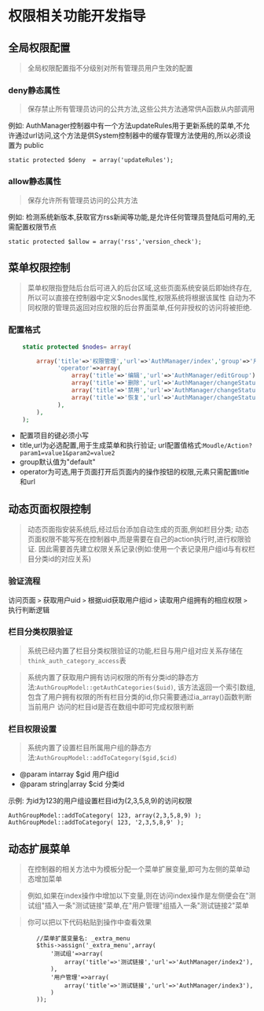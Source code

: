 权限相关功能开发指导
===================


全局权限配置
------------

> 全局权限配置指不分级别对所有管理员用户生效的配置

### deny静态属性

> 保存禁止所有管理员访问的公共方法,这些公共方法通常供A函数从内部调用 

例如: AuthManager控制器中有一个方法updateRules用于更新系统的菜单,不允许通过url访问,这个方法是供System控制器中的缓存管理方法使用的,所以必须设置为 public

    static protected $deny  = array('updateRules');

### allow静态属性

>  保存允许所有管理员访问的公共方法

例如: 检测系统新版本,获取官方rss新闻等功能,是允许任何管理员登陆后可用的,无需配置权限节点

    static protected $allow = array('rss','version_check');





菜单权限控制
------------

> 菜单权限指登陆后台后可进入的后台区域,这些页面系统安装后即始终存在,所以可以直接在控制器中定义$nodes属性,权限系统将根据该属性
> 自动为不同权限的管理员返回对应权限的后台界面菜单,任何非授权的访问将被拒绝.

### 配置格式

```php
    static protected $nodes= array(

        array('title'=>'权限管理','url'=>'AuthManager/index','group'=>'用户管理',
              'operator'=>array(
                  array('title'=>'编辑','url'=>'AuthManager/editGroup'),
                  array('title'=>'删除','url'=>'AuthManager/changeStatus?method=deleteGroup'),
                  array('title'=>'禁用','url'=>'AuthManager/changeStatus?method=forbidGroup'),
                  array('title'=>'恢复','url'=>'AuthManager/changeStatus?method=resumeGroup'),
              ),
        ),
    );
```

*   配置项目的键必须小写
*   title,url为必选配置,用于生成菜单和执行验证; url配置值格式:`Moudle/Action?param1=value1&param2=value2`
*   group默认值为"default"
*   operator为可选,用于页面打开后页面内的操作按钮的权限,元素只需配置title和url


动态页面权限控制
----------------

> 动态页面指安装系统后,经过后台添加自动生成的页面,例如栏目分类;
> 动态页面权限不能写死在控制器中,而是需要在自己的action执行时,进行权限验证.
> 因此需要首先建立权限关系记录(例如:使用一个表记录用户组id与有权栏目分类id的对应关系)

### 验证流程

访问页面 `>` 获取用户uid `>` 根据uid获取用户组id `>` 读取用户组拥有的相应权限 `>` 执行判断逻辑

### 栏目分类权限验证

> 系统已经内置了栏目分类权限验证的功能,栏目与用户组对应关系存储在`think_auth_category_access`表

> 系统内置了获取用户拥有访问权限的所有分类id的静态方法:`AuthGroupModel::getAuthCategories($uid)`,
> 该方法返回一个索引数组,包含了用户拥有权限的所有栏目分类的id,你只需要通过ia_array()函数判断当前用户
> 访问的栏目id是否在数组中即可完成权限判断

### 栏目权限设置

> 系统内置了设置栏目所属用户组的静态方法:`AuthGroupModel::addToCategory($gid,$cid)`

* @param intarray $gid   用户组id
* @param string|array $cid   分类id

示例: 为id为123的用户组设置栏目id为(2,3,5,8,9)的访问权限

```
AuthGroupModel::addToCategory( 123, array(2,3,5,8,9) ); 
AuthGroupModel::addToCategory( 123, '2,3,5,8,9' ); 
```

动态扩展菜单
----------------------

> 在控制器的相关方法中为模板分配一个菜单扩展变量,即可为左侧的菜单动态增加菜单

> 例如,如果在index操作中增加以下变量,则在访问index操作是左侧便会在"测试组"插入一条"测试链接"菜单,在"用户管理"组插入一条"测试链接2"菜单

> 你可以把以下代码粘贴到操作中查看效果


```
        //菜单扩展变量名: _extra_menu
        $this->assign('_extra_menu',array(
            '测试组'=>array(
                array('title'=>'测试链接','url'=>'AuthManager/index2'),
            ),
            '用户管理'=>array(
                array('title'=>'测试链接','url'=>'AuthManager/index3'),
            )
        ));
```
